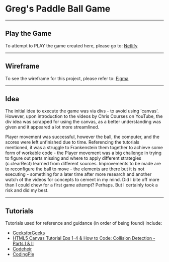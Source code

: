 # Greg's Paddle Ball Game
---
## Play the Game
To attempt to PLAY the game created here, please go to: [Netlify](https://greg-paddle-game.netlify.app/)

---
## Wireframe
To see the wireframe for this project, please refer to: [Figma](https://www.figma.com/file/EfFN7MWXpZZ3QhGB2S5oaF/ping-pong?node-id=0%3A1)

---
## Idea
The initial idea to execute the game was via divs - to avoid using 'canvas'. However, upon introduction to the videos by Chris Courses on YouTube, the div idea was scrapped for using the canvas, as a better understanding was given and it appeared a lot more streamlined. 

Player movement was successful, however the ball, the computer, and the scores were left unfinished due to time. Referencing the tutorials mentioned, it was a struggle to Frankenstein them together to achieve some form of workable code - the Player movement was a big challenge in trying to figure out parts missing and where to apply different strategies (c.clearRect) learned from different sources. Improvements to be made are to reconfigure the ball to move - the elements are there but it is not executing - something for a later time after more research and another watch of the videos for concepts to cement in my mind. Did I bite off more than I could chew for a first game attempt? Perhaps. But I certainly took a risk and did my best.

---
## Tutorials
Tutorials used for reference and guidance (in order of being found) include:
- [GeeksforGeeks](https://www.geeksforgeeks.org/pong-game-in-javascript/)
- [HTML5 Canvas Tutorial Eps 1-4 & How to Code: Collision Detection - Parts I & II](https://www.youtube.com/playlist?list=PLpPnRKq7eNW3We9VdCfx9fprhqXHwTPXL)
- [Codeheir](https://codeheir.com/2019/02/04/how-to-code-pong-1972-1/)
- [CodingPie](https://thecodingpie.com/post/learn-to-code-ping-pong-game-using-javascript-and-html5)